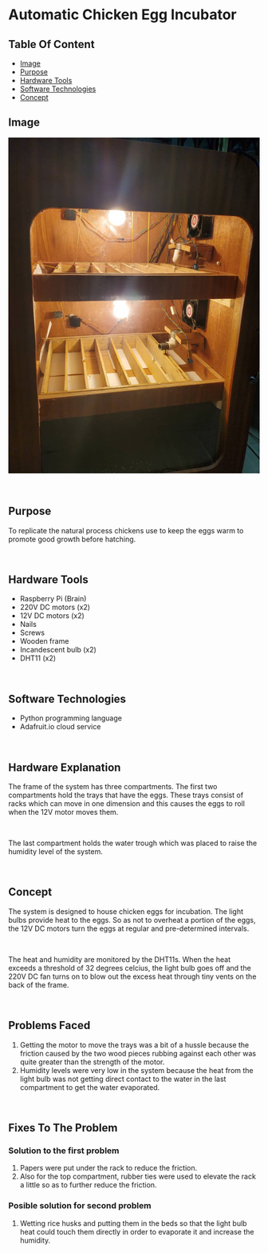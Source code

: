 # Automatic Chicken Egg Incubator

## Table Of Content
  - [Image](#image)
  - [Purpose](#purpose)
  - [Hardware Tools](#hardware-tools)
  - [Software Technologies](#software-technologies)
  - [Concept](#concept)


## Image

![Image of system](./image.jpeg)

<br />

## Purpose
To replicate the natural process chickens use to keep the eggs warm to promote good growth before hatching.

<br />

## Hardware Tools
- Raspberry Pi (Brain)
- 220V DC motors (x2)
- 12V DC motors (x2)
- Nails
- Screws
- Wooden frame
- Incandescent bulb (x2)
- DHT11 (x2)

<br />

## Software Technologies
- Python programming language
- Adafruit.io cloud service

<br />

## Hardware Explanation
The frame of the system has three compartments. The first two compartments hold the trays that have the eggs. These trays consist of racks which can move in one dimension and this causes the eggs to roll when the 12V motor moves them.

<br />

The last compartment holds the water trough which was placed to raise the humidity level of the system.

<br />

## Concept
The system is designed to house chicken eggs for incubation. The light bulbs provide heat to the eggs. So as not to overheat a portion of the eggs, the 12V DC motors turn the eggs at regular and pre-determined intervals.

<br />

The heat and humidity are monitored by the DHT11s. When the heat exceeds a threshold of 32 degrees celcius, the light bulb goes off and the 220V DC fan turns on to blow out the excess heat through tiny vents on the back of the frame.  

<br />

## Problems Faced
1. Getting the motor to move the trays was a bit of a hussle because the friction caused by the two wood pieces rubbing against each other was quite greater than the strength of the motor.
2. Humidity levels were very low in the system because the heat from the light bulb was not getting direct contact to the water in the last compartment to get the water evaporated.

<br />

## Fixes To The Problem
### Solution to the first problem
1. Papers were put under the rack to reduce the friction.
2. Also for the top compartment, rubber ties were used to elevate the rack a little so as to further reduce the friction.
   
### Posible solution for second problem
1. Wetting rice husks and putting them in the beds so that the light bulb heat could touch them directly in order to evaporate it and increase the humidity.